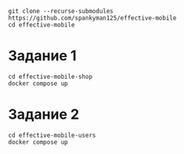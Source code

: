     git clone --recurse-submodules https://github.com/spankyman125/effective-mobile
    cd effective-mobile
# Задание 1
    cd effective-mobile-shop
    docker compose up
# Задание 2
    cd effective-mobile-users
    docker compose up
